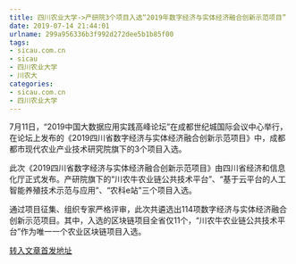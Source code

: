 ```yaml
---
title: 四川农业大学->产研院3个项目入选“2019年数字经济与实体经济融合创新示范项目” | sicau.com.cn
date: 2019-07-14 21:44:01
urlname: 299a956336b3f992d272dee5b1b85f00
tags: 
- sicau.com.cn
- sicau
- 四川农业大学
- 川农大
categories:
- sicau.com.cn
- 四川农业大学
---
```



7月11日，“2019中国大数据应用实践高峰论坛”在成都世纪城国际会议中心举行，在论坛上发布的《2019四川省数字经济与实体经济融合创新示范项目》中，成都都市现代农业产业技术研究院旗下的3个项目入选。

此次《2019四川省数字经济与实体经济融合创新示范项目》由四川省经济和信息化厅正式发布。产研院旗下的“川农牛农业链公共技术平台”、“基于云平台的人工智能养殖技术示范与应用”、“农科e站”三个项目入选。

通过项目征集、组织专家严格评审，此次共遴选出114项数字经济与实体经济融合创新示范项目。其中，入选的区块链项目全省仅11个，“川农牛农业链公共技术平台”作为唯一一个农业区块链项目入选。





[转入文章首发地址](https://news.sicau.edu.cn/info/1078/52552.htm)